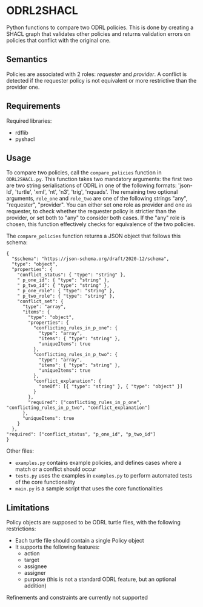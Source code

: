# ODRL2SHACL

Python functions to compare two ODRL policies. This is done by creating a SHACL graph that validates other policies and
returns validation errors on policies that conflict with the original one.

## Semantics

Policies are associated with 2 roles: *requester* and *provider*. 
A conflict is detected if the requester policy is not equivalent or more restrictive
than the provider one. 

## Requirements

Required libraries:
* rdflib
* pyshacl

## Usage

To compare two policies, call the `compare_policies` function in `ODRL2SHACL.py`.
This function takes two mandatory arguments: the first two are two string serialisations of ODRL in one of the following 
formats: 'json-ld', 'turtle', 'xml', 'nt', 'n3', 'trig', 'nquads'. The remaining two optional arguments, `role_one` and 
`role_two` are one of the following strings "any", "requester", "provider". You can either set one role as provider and 
one as requester, to check whether the requester policy is strictier than the provider, or set both to "any" to consider
both cases. If the "any" role is chosen, this function effectively checks for equivalence of the two policies.

The `compare_policies` function returns a JSON object that follows this schema:
```
{ 
  "$schema": "https://json-schema.org/draft/2020-12/schema", 
  "type": "object", 
  "properties": { 
    "conflict_status": { "type": "string" }, 
    " p_one_id": { "type": "string" }, 
    " p_two_id": { "type": "string" }, 
    " p_one_role": { "type": "string" }, 
    " p_two_role": { "type": "string" }, 
    "conflict_set": { 
      "type": "array", 
      "items": { 
        "type": "object", 
        "properties": { 
          "conflicting_rules_in_p_one": { 
            "type": "array", 
            "items": { "type": "string" }, 
            "uniqueItems": true 
          }, 
          "conflicting_rules_in_p_two": { 
            "type": "array", 
            "items": { "type": "string" }, 
            "uniqueItems": true 
          }, 
          "conflict_explanation": { 
            "oneOf": [{ "type": "string" }, { "type": "object" }] 
          } 
        }, 
        "required": ["conflicting_rules_in_p_one", "conflicting_rules_in_p_two", "conflict_explanation"] 
      }, 
      "uniqueItems": true 
    } 
  }, 
"required": ["conflict_status", "p_one_id", "p_two_id"] 
} 
```

Other files:
* `examples.py` contains example policies, and defines cases where a match or a conflict should occur
* `tests.py` uses the examples in `examples.py` to perform automated tests of the core functionality
* `main.py` is a sample script that uses the core functionalities

## Limitations 

Policy objects are supposed to be ODRL turtle files,
with the following restrictions:
* Each turtle file should contain a single Policy object
* It supports the following features: 
  * action
  * target
  * assignee
  * assigner
  * purpose (this is not a standard ODRL feature, but an optional addition)

Refinements and constraints are currently not supported



